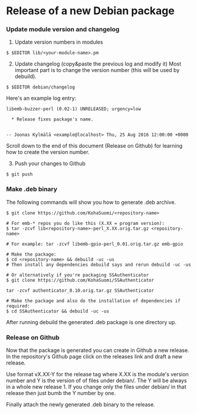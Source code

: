 # Release of a new Debian package

### Update module version and changelog

1. Update version numbers in modules
```
$ $EDITOR lib/<your-module-name>.pm
```

2. Update changelog (copy&paste the previous log and modify it) Most
   important part is to change the version number (this will be used
   by debuild).


```
$ $EDITOR debian/changelog
```

Here's an example log entry:
```
libemb-buzzer-perl (0.02-1) UNRELEASED; urgency=low

  * Release fixes package's name.


-- Joonas Kylmälä <example@localhost> Thu, 25 Aug 2016 12:00:00 +0000

```

Scroll down to the end of this document (Release on Github) for
learning how to create the version number.

3. Push your changes to Github
```
$ git push
```

### Make .deb binary

The following commands will show you how to generate .deb archive.

```
$ git clone https://github.com/KohaSuomi/<repository-name>

# For emb-* repos you do like this (X.XX = program version):
$ tar -zcvf lib<repository-name>-perl_X.XX.orig.tar.gz <repository-name>

# For example: tar -zcvf libemb-gpio-perl_0.01.orig.tar.gz emb-gpio

# Make the package:
$ cd <repository-name> && debuild -uc -us
# Then install any dependencies debuild says and rerun debuild -uc -us

# Or alternatively if you're packaging SSAuthenticator
$ git clone https://github.com/KohaSuomi/SSAuthenticator

tar -zcvf authenticator_0.10.orig.tar.gz SSAuthenticator

# Make the package and also do the installation of dependencies if required:
$ cd SSAuthenticator && debuild -uc -us
```

After running debuild the generated .deb package is one directory up.

### Release on Github

Now that the package is generated you can create in Github a new
release. In the repository's Github page click on the releases link
and draft a new release.

Use format vX.XX-Y for the release tag where X.XX is the module's
version number and Y is the version of of files under debian/. The Y
will be always in a whole new release 1. If you change only the files
under debian/ in that release then just bumb the Y number by one.

Finally attach the newly generated .deb binary to the release.

